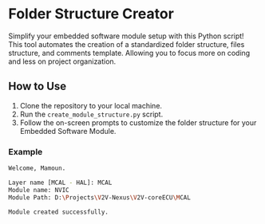 # Folder Structure Creator

Simplify your embedded software module setup with this Python script!
This tool automates the creation of a standardized folder structure, files structure, and comments template. Allowing you to focus more on coding and less on project organization.

## How to Use

1. Clone the repository to your local machine.
2. Run the `create_module_structure.py` script.
3. Follow the on-screen prompts to customize the folder structure for your Embedded Software Module.

### Example

```bash
Welcome, Mamoun.

Layer name [MCAL - HAL]: MCAL
Module name: NVIC
Module Path: D:\Projects\V2V-Nexus\V2V-coreECU\MCAL

Module created successfully.
